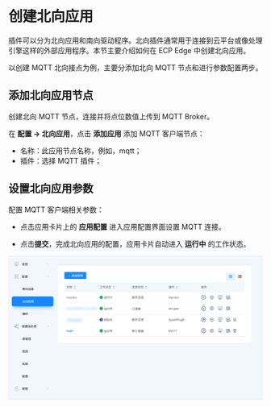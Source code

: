 # 创建北向应用

插件可以分为北向应用和南向驱动程序。北向插件通常用于连接到云平台或像处理引擎这样的外部应用程序。本节主要介绍如何在 ECP Edge 中创建北向应用。

以创建 MQTT 北向接点为例，主要分添加北向 MQTT 节点和进行参数配置两步。

## 添加北向应用节点

创建北向 MQTT 节点，连接并将点位数值上传到 MQTT Broker。

在 **配置 -> 北向应用**，点击 **添加应用** 添加 MQTT 客户端节点：

* 名称：此应用节点名称，例如，mqtt；
* 插件：选择 MQTT 插件；

## 设置北向应用参数

配置 MQTT 客户端相关参数：

- 点击应用卡片上的 **应用配置** 进入应用配置界面设置 MQTT 连接。

- 点击**提交**，完成北向应用的配置，应用卡片自动进入 **运行中** 的工作状态。

![image-20230607163716282](./_assets/north-app.png)
